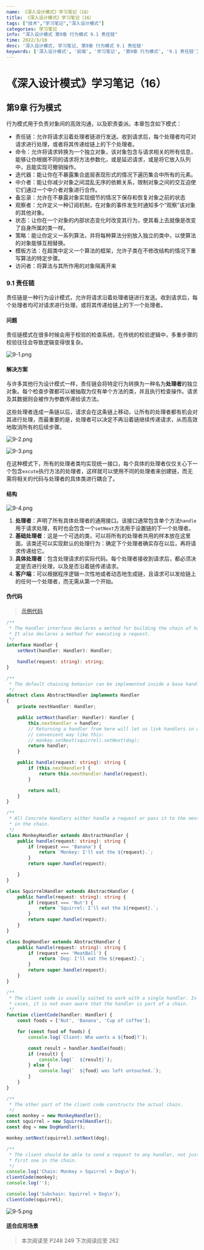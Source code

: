 ```yaml
---
name: 《深入设计模式》学习笔记（16）
title: 《深入设计模式》学习笔记（16）
tags: ["技术","学习笔记","深入设计模式"]
categories: 学习笔记
info: "深入设计模式 第9章 行为模式 9.1 责任链"
time: 2022/3/10
desc: '深入设计模式, 学习笔记, 第9章 行为模式 9.1 责任链'
keywords: ['深入设计模式', '前端', '学习笔记', '第9章 行为模式', '9.1 责任链']
---
```


# 《深入设计模式》学习笔记（16）

## 第9章 行为模式

行为模式用于负责对象间的高效沟通，以及职责委派。本章包含如下模式：

- 责任链：允许将请求沿着处理者链进行发送。收到请求后，每个处理者均可对请求进行处理，或者将其传递给链上的下个处理者。
- 命令：允许将请求转换为一个独立对象，该对象包含与请求相关的所有信息，能够让你根据不同的请求将方法参数化，或是延迟请求，或是将它放入队列中，且能实现可撤销操作。
- 迭代器：能让你在不暴露集合底层表现形式的情况下遍历集合中所有的元素。
- 中介者：能让你减少对象之间混乱无序的依赖关系，限制对象之间的交互迫使它们通过一个中介者对象进行合作。
- 备忘录：允许在不暴露对象实现细节的情况下保存和恢复对象之前的状态
- 观察者：允许定义一种订阅机制，在对象的事件发生时通知多个“观察”该对象的其他对象。
- 状态：让你在一个对象的内部状态变化时改变其行为，使其看上去就像是改变了自身所属的类一样。
- 策略：能让你定义一系列算法，并将每种算法分别放入独立的类中，以使算法的对象能够互相替换。
- 模板方法：在超类中定义一个算法的框架，允许子类在不修改结构的情况下重写算法的特定步骤。
- 访问者：将算法与其所作用的对象隔离开来

### 9.1 责任链

责任链是一种行为设计模式，允许将请求沿着处理者链进行发送。收到请求后，每个处理者均可对请求进行处理，或将其传递给链上的下一个处理者。

#### 问题

责任链模式在很多时候会用于校验的检查系统，在传统的校验逻辑中，多重步骤的校验往往会导致逻辑变得很复杂。

![9-1.png](./images/9-1.png)

#### 解决方案

与许多其他行为设计模式一样，责任链会将特定行为转换为一种名为**处理者**的独立对象。每个检查步骤都可以被抽取为仅有单个方法的类，并且执行检查操作。请求及其数据则会被作为参数传递给该方法。

这些处理者连成一条链以后，请求会在这条链上移动，让所有的处理者都有机会对其进行处理，而最重要的是，处理者可以决定不再沿着链继续传递请求，从而高效地取消所有的后续步骤。

![9-2.png](./images/9-2.png)

![9-3.png](./images/9-3.png)

在这种模式下，所有的处理者类均实现统一接口，每个具体的处理者仅仅关心下一个包含`excute`执行方法的处理者，这样就可以使用不同的处理者来创建链，而无需将相关的代码与处理者的具体类进行耦合了。

#### 结构

![9-4.png](./images/9-4.png)

1. **处理者**：声明了所有具体处理者的通用接口。该接口通常包含单个方法`handle`用于请求处理，有时也会包含一个`setNext`方法用于设置链的下一个处理者。
2. **基础处理者**：这是一个可选的类，可以将所有的处理者共用的样本放在这里面。该类还可以实现默认的处理行为：确定下个处理者确实存在以后，再将请求传递给它。
3. **具体处理者**：包含处理请求的实际代码。每个处理者接收到请求后，都必须决定是否进行处理，以及是否沿着链传递请求。
4. **客户端**：可以根据程序逻辑一次性地或者动态地生成链，且请求可以发给链上的任何一个处理者，而无需从第一个开始。

#### 伪代码

> [示例代码](https://refactoringguru.cn/design-patterns/chain-of-responsibility/typescript/example#lang-features)

```typescript
/**
 * The Handler interface declares a method for building the chain of handlers.
 * It also declares a method for executing a request.
 */
interface Handler {
    setNext(handler: Handler): Handler;

    handle(request: string): string;
}

/**
 * The default chaining behavior can be implemented inside a base handler class.
 */
abstract class AbstractHandler implements Handler
{
    private nextHandler: Handler;

    public setNext(handler: Handler): Handler {
        this.nextHandler = handler;
        // Returning a handler from here will let us link handlers in a
        // convenient way like this:
        // monkey.setNext(squirrel).setNext(dog);
        return handler;
    }

    public handle(request: string): string {
        if (this.nextHandler) {
            return this.nextHandler.handle(request);
        }

        return null;
    }
}

/**
 * All Concrete Handlers either handle a request or pass it to the next handler
 * in the chain.
 */
class MonkeyHandler extends AbstractHandler {
    public handle(request: string): string {
        if (request === 'Banana') {
            return `Monkey: I'll eat the ${request}.`;
        }
        return super.handle(request);

    }
}

class SquirrelHandler extends AbstractHandler {
    public handle(request: string): string {
        if (request === 'Nut') {
            return `Squirrel: I'll eat the ${request}.`;
        }
        return super.handle(request);
    }
}

class DogHandler extends AbstractHandler {
    public handle(request: string): string {
        if (request === 'MeatBall') {
            return `Dog: I'll eat the ${request}.`;
        }
        return super.handle(request);
    }
}

/**
 * The client code is usually suited to work with a single handler. In most
 * cases, it is not even aware that the handler is part of a chain.
 */
function clientCode(handler: Handler) {
    const foods = ['Nut', 'Banana', 'Cup of coffee'];

    for (const food of foods) {
        console.log(`Client: Who wants a ${food}?`);

        const result = handler.handle(food);
        if (result) {
            console.log(`  ${result}`);
        } else {
            console.log(`  ${food} was left untouched.`);
        }
    }
}

/**
 * The other part of the client code constructs the actual chain.
 */
const monkey = new MonkeyHandler();
const squirrel = new SquirrelHandler();
const dog = new DogHandler();

monkey.setNext(squirrel).setNext(dog);

/**
 * The client should be able to send a request to any handler, not just the
 * first one in the chain.
 */
console.log('Chain: Monkey > Squirrel > Dog\n');
clientCode(monkey);
console.log('');

console.log('Subchain: Squirrel > Dog\n');
clientCode(squirrel);
```



![9-5.png](./images/9-5.png)

#### 适合应用场景













> 本次阅读至 P248 249  下次阅读应至 262